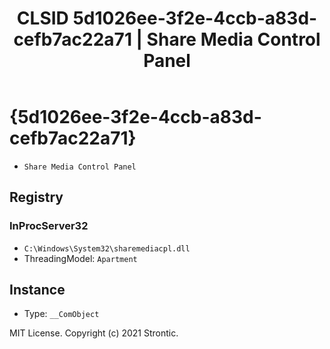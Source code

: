 ﻿---
title: "CLSID 5d1026ee-3f2e-4ccb-a83d-cefb7ac22a71 | Share Media Control Panel"
excerpt: What is COM-Object CLSID 5d1026ee-3f2e-4ccb-a83d-cefb7ac22a71?
---

# {5d1026ee-3f2e-4ccb-a83d-cefb7ac22a71}

* `Share Media Control Panel`

## Registry


### InProcServer32

* `C:\Windows\System32\sharemediacpl.dll`
* ThreadingModel: `Apartment`

## Instance

* Type: `__ComObject`

MIT License. Copyright (c) 2021 Strontic.


